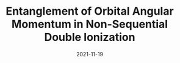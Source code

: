 ---
title: "Entanglement of Orbital Angular Momentum in Non-Sequential Double Ionization"
collection: publications
permalink: " /publication/2021-11-19-Entanglement of Orbital Angular Momentum in Non-Sequential Double Ionization"
date: 2021-11-19
venue: 'arXiv:2111.10148 '
paperurl: 'https://arxiv.org/abs/2111.10148'
citation: 'A. S. Maxwell, L. B. Madsen and M. Lewenstein, arXiv:2111.10148 (2021).'
---